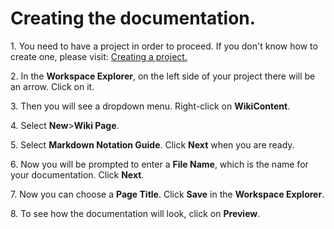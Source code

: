 <h1>Creating the documentation.</h1>
<p>1. You need to have a project in order to proceed. If you don't know how to create one, please visit: <a href="https://github.com/dirigiblelabs/curriculum/blob/master/BorislavTodorov/Documentation/Creating%20a%20project.md">Creating a project.</a></p>
<p>2. In the <b>Workspace Explorer</b>, on the left side of your project there will be an arrow. Click on it.</p>
<p>3. Then you will see a dropdown menu. Right-click on <b>WikiContent</b>.</p>
<p>4. Select <b>New</b>><b>Wiki Page</b>.</p>
<p>5. Select <b>Markdown Notation Guide</b>. Click <b>Next</b> when you are ready.</p>
<p>6. Now you will be prompted to enter a <b>File Name</b>, which is the name for your documentation. Click <b>Next</b>.</p>
<p>7. Now you can choose a <b>Page Title</b>. Click <b>Save</b> in the <b>Workspace Explorer</b>.</p>
<p>8. To see how the documentation will look, click on <b>Preview</b>.</p>
